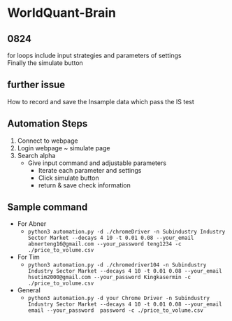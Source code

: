 # WorldQuant-Brain
## 0824 
for loops include input strategies and parameters of settings  
Finally the simulate button
## further issue
How to record and save the Insample data which pass the IS test

## Automation Steps
1. Connect to webpage
2. Login webpage ~ simulate page
3. Search alpha
    * Give input command and adjustable parameters
        * Iterate each parameter and settings
        * Click simulate button
        * return & save check information

## Sample command
* For Abner
  * `python3 automation.py -d ./chromeDriver -n Subindustry Industry Sector Market --decays 4 10 -t 0.01 0.08 --your_email abnerteng16@gmail.com --your_password teng1234 -c ./price_to_volume.csv`
* For Tim
  * `python3 automation.py -d ./chromedriver104 -n Subindustry Industry Sector Market --decays 4 10 -t 0.01 0.08 --your_email hsutim2000@gmail.com --your_password Kingkasermin -c ./price_to_volume.csv`
* General
  * `python3 automation.py -d your Chrome Driver -n Subindustry Industry Sector Market --decays 4 10 -t 0.01 0.08 --your_email email --your_password  password -c ./price_to_volume.csv`